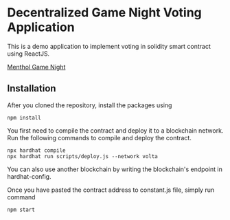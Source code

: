 # Decentralized Game Night Voting Application

This is a demo application to implement voting in solidity smart contract using ReactJS.

[Menthol Game Night](https://menthol-game-night.vercel.app/)

## Installation

After you cloned the repository, install the packages using

```shell
npm install
```

You first need to compile the contract and deploy it to a blockchain network. Run the following commands to compile and deploy the contract.

```shell
npx hardhat compile
npx hardhat run scripts/deploy.js --network volta
```

You can also use another blockchain by writing the blockchain's endpoint in hardhat-config.

Once you have pasted the contract address to constant.js file, simply run command

```shell
npm start
```
